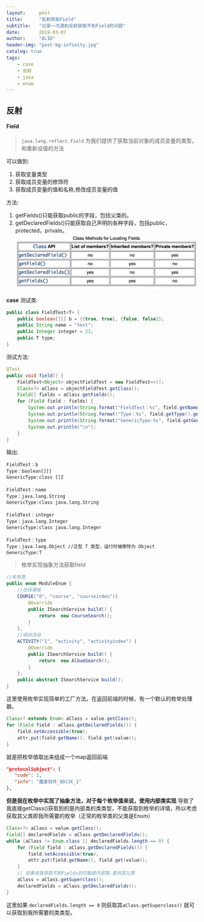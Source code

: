 ```yaml
---
layout:     post
title:      "反射获取Field"
subtitle:   "记录一次遇到反射获取不到Field的问题"
date:       2019-03-07
author:     "ALID"
header-img: "post-bg-infinity.jpg"
catalog: true
tags:
    - case
    - 反射
    - java
    - enum
---
```


## 反射

#### Field
> `java.lang.reflect.Field` 为我们提供了获取当前对象的成员变量的类型，和重新设值的方法

可以做到:
1. 获取变量类型
2. 获取成员变量的修饰符
3. 获取成员变量的值和名称,修改成员变量的值

方法:
1. getFields()只能获取public的字段，包括父类的。
2. getDeclaredFields()只能获取自己声明的各种字段，包括public，protected，private。
![img](/img/in-post/field/filds.jpeg)

**case**
测试类:
```java
public class FieldTest<T> {
    public boolean[][] b = {{true, true}, {false, false}};
    public String name = "test";
    public Integer integer = 23;
    public T type;
}
```
测试方法:
```java
@Test
public void field() {
    FieldTest<Object> objectFieldTest = new FieldTest<>();
    Class<?> aClass = objectFieldTest.getClass();
    Field[] fields = aClass.getFields();
    for (Field field : fields) {
        System.out.println(String.format("FieldTest：%s", field.getName()));
        System.out.println(String.format("Type：%s", field.getType().getCanonicalName()));
        System.out.println(String.format("GenericType:%s", field.getGenericType().toString()));
        System.out.println("\n");
    }
}
```
输出:
```
FieldTest：b
Type：boolean[][]
GenericType:class [[Z

FieldTest：name
Type：java.lang.String
GenericType:class java.lang.String

FieldTest：integer
Type：java.lang.Integer
GenericType:class java.lang.Integer

FieldTest：type
Type：java.lang.Object //泛型 T 类型，运行时被擦除为 Object
GenericType:T
```

> 枚举实现抽象方法获取field

```java
//枚举类
public enum ModuleEnum {
    //在线课程
    COURSE("0", "course", "courseindex"){
        @Override
        public ISearchService build() {
            return  new CourseSearch();
        }
    },
    //培训活动
    ACTIVITY("1", "activity", "activityindex") {
        @Override
        public ISearchService build() {
            return  new AlbumSearch();
        }
    };
    public abstract ISearchService build();
}
```

这里使用枚举实现简单的工厂方法。在返回前端的时候，有一个默认的枚举处理器。
```java
Class<? extends Enum> aClass = value.getClass();
for (Field field : aClass.getDeclaredFields()) {
    field.setAccessible(true);
    attr.put(field.getName(), field.get(value));
}
```

就是把枚举值取出来组成一个map返回前端

```json
"protocolSubject": {
   "code": 1,
   "info": "趣拿软件_Q013C_1"
},
```

**但是我在枚举中实现了抽象方法，对于每个枚举值来说，使用内部类实现**
导致了我直接getClass()获取到的是内部类的类类型，不能获取到枚举的详情，所以考虑获取其父类即我所需要的枚举（正常的枚举类的父类是Enum）

```java
Class<?> aClass = value.getClass();
Field[] declaredFields = aClass.getDeclaredFields();
while (aClass != Enum.class || declaredFields.length == 0) {
    for (Field field : aClass.getDeclaredFields()) {
        field.setAccessible(true);
        attr.put(field.getName(), field.get(value));
    }
    // 如果该类获取不到Fields则可能是内部类,查找其父类
    aClass = aClass.getSuperclass();
    declaredFields = aClass.getDeclaredFields();
}
```

这里如果 `declaredFields.length == 0` 则获取其`aClass.getSuperclass()` 就可以获取到我所需要的类类型。








